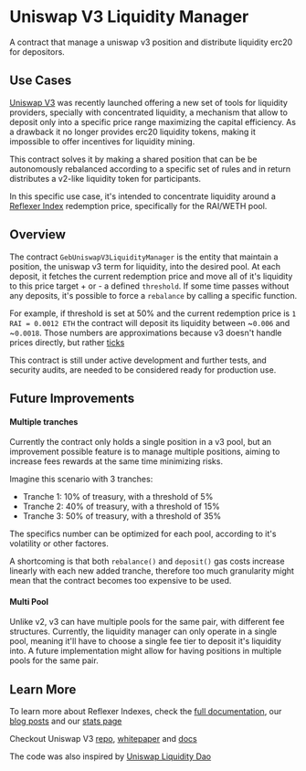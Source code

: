 # Uniswap V3 Liquidity Manager

A contract that manage a uniswap v3 position and distribute liquidity erc20 for depositors.

## Use Cases

[Uniswap V3](https://uniswap.org/blog/uniswap-v3/) was recently launched offering a new set of tools for liquidity providers, specially with concentrated liquidity, a mechanism that allow to deposit only into a specific price range maximizing the capital efficiency. As a drawback it no longer provides erc20 liquidity tokens, making it impossible to offer incentives for liquidity mining.

This contract solves it by making a shared position that can be be autonomously rebalanced according to a specific set of rules and in return distributes a v2-like liquidity token for participants.

In this specific use case, it's intended to concentrate liquidity around a [Reflexer Index](https://medium.com/reflexer-labs/stability-without-pegs-8c6a1cbc7fbd) redemption price, specifically for the RAI/WETH pool.

## Overview

The contract `GebUniswapV3LiquidityManager` is the entity that maintain a position, the uniswap v3 term for liquidity, into the desired pool. At each deposit, it fetches the current redemption price and move all of it's liquidity to this price target + or - a defined `threshold`. If some time passes without any deposits, it's possible to force a `rebalance` by calling a specific function.

For example, if threshold is set at 50% and the current redemption price is `1 RAI = 0.0012 ETH` the contract will deposit its liquidity between ~`0.006` and ~`0.0018`. Those numbers are approximations because v3 doesn't handle prices directly, but rather [ticks](https://docs.uniswap.org/concepts/concentrated-liquidity#ticks)

This contract is still under active development and further tests, and security audits, are needed to be considered ready for production use.

## Future Improvements

#### Multiple tranches

Currently the contract only holds a single position in a v3 pool, but an improvement possible feature is to manage multiple positions, aiming to increase fees rewards at the same time minimizing risks.

Imagine this scenario with 3 tranches:

-   Tranche 1: 10% of treasury, with a threshold of 5%
-   Tranche 2: 40% of treasury, with a threshold of 15%
-   Tranche 3: 50% of treasury, with a threshold of 35%

The specifics number can be optimized for each pool, according to it's volatility or other factores.

A shortcoming is that both `rebalance()` and `deposit()` gas costs increase linearly with each new added tranche, therefore too much granularity might mean that the contract becomes too expensive to be used.

#### Multi Pool

Unlike v2, v3 can have multiple pools for the same pair, with different fee structures. Currently, the liquidity manager can only operate in a single pool, meaning it'll have to choose a single fee tier to deposit it's liquidity into. A future implementation might allow for having positions in multiple pools for the same pair.

## Learn More

To learn more about Reflexer Indexes, check the [full documentation](https://docs.reflexer.finance/), our [blog posts](https://medium.com/reflexer-labs) and our [stats page](https://stats.reflexer.finance/)

Checkout Uniswap V3 [repo](https://github.com/Uniswap/uniswap-v3-core), [whitepaper](https://uniswap.org/whitepaper-v3.pdf) and [docs](https://docs.uniswap.org/)

The code was also inspired by [Uniswap Liquidity Dao](https://github.com/dmihal/uniswap-liquidity-dao)
